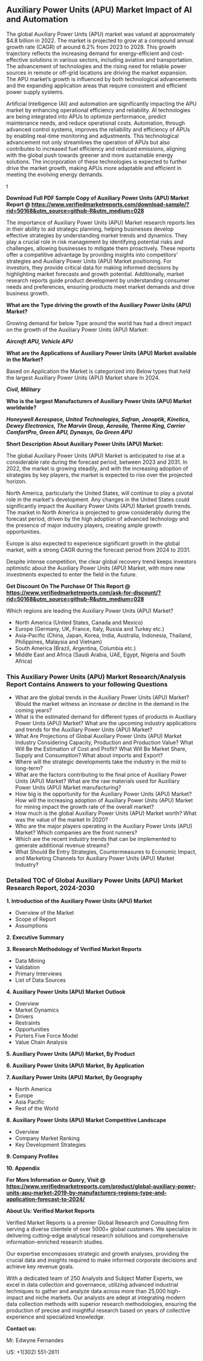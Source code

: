 <h2>Auxiliary Power Units (APU) Market Impact of AI and Automation</h2><p>The global Auxiliary Power Units (APU) market was valued at approximately $4.8 billion in 2022. The market is projected to grow at a compound annual growth rate (CAGR) of around 6.2% from 2023 to 2028. This growth trajectory reflects the increasing demand for energy-efficient and cost-effective solutions in various sectors, including aviation and transportation. The advancement of technologies and the rising need for reliable power sources in remote or off-grid locations are driving the market expansion. The APU market’s growth is influenced by both technological advancements and the expanding application areas that require consistent and efficient power supply systems.</p><p>Artificial Intelligence (AI) and automation are significantly impacting the APU market by enhancing operational efficiency and reliability. AI technologies are being integrated into APUs to optimize performance, predict maintenance needs, and reduce operational costs. Automation, through advanced control systems, improves the reliability and efficiency of APUs by enabling real-time monitoring and adjustments. This technological advancement not only streamlines the operation of APUs but also contributes to increased fuel efficiency and reduced emissions, aligning with the global push towards greener and more sustainable energy solutions. The incorporation of these technologies is expected to further drive the market growth, making APUs more adaptable and efficient in meeting the evolving energy demands.</p>t</p><p id="" class=""><strong>Download Full PDF Sample Copy of Auxiliary Power Units (APU) Market Report @ <a href="https://www.verifiedmarketreports.com/download-sample/?rid=50168&utm_source=github-R&utm_medium=028" target="_blank">https://www.verifiedmarketreports.com/download-sample/?rid=50168&utm_source=github-R&utm_medium=028</a></strong></p><p>The importance of&nbsp;Auxiliary Power Units (APU) Market research reports lies in their ability to aid strategic planning, helping businesses develop effective strategies by understanding market trends and dynamics. They play a crucial role in risk management by identifying potential risks and challenges, allowing businesses to mitigate them proactively. These reports offer a competitive advantage by providing insights into competitors' strategies and Auxiliary Power Units (APU) Market positioning. For investors, they provide critical data for making informed decisions by highlighting market forecasts and growth potential. Additionally, market research reports guide product development by understanding consumer needs and preferences, ensuring products meet market demands and drive business growth.</p><p><strong>What are the&nbsp;Type driving the growth of the Auxiliary Power Units (APU) Market?</strong></p><p id="" class="">Growing demand for below Type around the world has had a direct impact on the growth of the Auxiliary Power Units (APU) Market:</p><em><strong>Aircraft APU, Vehicle APU</strong></em></p><strong>What are the&nbsp;Applications&nbsp;of Auxiliary Power Units (APU) Market available in the Market?</strong></p><p id="" class="">Based on Application the Market is categorized into Below types that held the largest Auxiliary Power Units (APU) Market share In 2024.</p><em><strong>Civil, Military</strong></em></p><strong>Who is the largest Manufacturers of Auxiliary Power Units (APU) Market worldwide?</strong></p><p><em><strong>Honeywell Aerospace, United Technologies, Safran, Jenoptik, Kinetics, Dewey Electronics, The Marvin Group, Aerosila, Thermo King, Carrier ComfortPro, Green APU, Dynasys, Go Green APU</strong></em></p><p id="" class=""><strong>Short Description About Auxiliary Power Units (APU) Market:</strong></p><p>The global Auxiliary Power Units (APU) Market is anticipated to rise at a considerable rate during the forecast period, between 2023 and 2031. In 2022, the market is growing steadily, and with the increasing adoption of strategies by key players, the market is expected to rise over the projected horizon.</p><p>North America, particularly the United States, will continue to play a pivotal role in the market's development. Any changes in the United States could significantly impact the Auxiliary Power Units (APU) Market growth trends. The market in North America is projected to grow considerably during the forecast period, driven by the high adoption of advanced technology and the presence of major industry players, creating ample growth opportunities.</p><p>Europe is also expected to experience significant growth in the global market, with a strong CAGR during the forecast period from 2024 to 2031.</p><p>Despite intense competition, the clear global recovery trend keeps investors optimistic about the Auxiliary Power Units (APU) Market, with more new investments expected to enter the field in the future.</p><p id="" class=""><strong>Get Discount On The Purchase Of This Report @ <a href="https://www.verifiedmarketreports.com/ask-for-discount/?rid=50168&utm_source=github-R&utm_medium=028" target="_blank">https://www.verifiedmarketreports.com/ask-for-discount/?rid=50168&utm_source=github-R&utm_medium=028</a></strong></p>Which regions are leading the Auxiliary Power Units (APU) Market?</p><ul><li>North America (United States, Canada and Mexico)</li><li>Europe (Germany, UK, France, Italy, Russia and Turkey etc.)</li><li>Asia-Pacific (China, Japan, Korea, India, Australia, Indonesia, Thailand, Philippines, Malaysia and Vietnam)</li><li>South America (Brazil, Argentina, Columbia etc.)</li><li>Middle East and Africa (Saudi Arabia, UAE, Egypt, Nigeria and South Africa)</li></ul><h3 id="" class="">This Auxiliary Power Units (APU) Market Research/Analysis Report Contains Answers to your following Questions</h3><ul><li>What are the global trends in the Auxiliary Power Units (APU) Market? Would the market witness an increase or decline in the demand in the coming years?</li><li>What is the estimated demand for different types of products in Auxiliary Power Units (APU) Market? What are the upcoming industry applications and trends for the Auxiliary Power Units (APU) Market?</li><li>What Are Projections of Global Auxiliary Power Units (APU) Market Industry Considering Capacity, Production and Production Value? What Will Be the Estimation of Cost and Profit? What Will Be Market Share, Supply and Consumption? What about imports and Export?</li><li>Where will the strategic developments take the industry in the mid to long-term?</li><li>What are the factors contributing to the final price of Auxiliary Power Units (APU) Market? What are the raw materials used for Auxiliary Power Units (APU) Market manufacturing?</li><li>How big is the opportunity for the Auxiliary Power Units (APU) Market? How will the increasing adoption of Auxiliary Power Units (APU) Market for mining impact the growth rate of the overall market?</li><li>How much is the global Auxiliary Power Units (APU) Market worth? What was the value of the market In 2020?</li><li>Who are the major players operating in the Auxiliary Power Units (APU) Market? Which companies are the front runners?</li><li>Which are the recent industry trends that can be implemented to generate additional revenue streams?</li><li>What Should Be Entry Strategies, Countermeasures to Economic Impact, and Marketing Channels for Auxiliary Power Units (APU) Market Industry?</li></ul><h3 id="" class="">Detailed TOC of Global Auxiliary Power Units (APU) Market Research Report, 2024-2030</h3><p id="" class=""><strong>1. Introduction of the Auxiliary Power Units (APU) Market</strong></p><ul><li>Overview of the Market</li><li>Scope of Report</li><li>Assumptions</li></ul><p id="" class=""><strong>2. Executive Summary</strong></p><p id="" class=""><strong>3. Research Methodology of Verified Market Reports</strong></p><ul><li>Data Mining</li><li>Validation</li><li>Primary Interviews</li><li>List of Data Sources</li></ul><p id="" class=""><strong>4. Auxiliary Power Units (APU) Market Outlook</strong></p><ul><li>Overview</li><li>Market Dynamics</li><li>Drivers</li><li>Restraints</li><li>Opportunities</li><li>Porters Five Force Model</li><li>Value Chain Analysis</li></ul><p id="" class=""><strong>5. Auxiliary Power Units (APU) Market, By Product</strong></p><p id="" class=""><strong>6. Auxiliary Power Units (APU) Market, By Application</strong></p><p id="" class=""><strong>7. Auxiliary Power Units (APU) Market, By Geography</strong></p><ul><li>North America</li><li>Europe</li><li>Asia Pacific</li><li>Rest of the World</li></ul><p id="" class=""><strong>8. Auxiliary Power Units (APU) Market Competitive Landscape</strong></p><ul><li>Overview</li><li>Company Market Ranking</li><li>Key Development Strategies</li></ul><p id="" class=""><strong>9. Company Profiles</strong></p><p id="" class=""><strong>10. Appendix</strong></p><p id="" class=""><strong>For More Information or Query, Visit @ <a href="https://www.verifiedmarketreports.com/product/global-auxiliary-power-units-apu-market-2019-by-manufacturers-regions-type-and-application-forecast-to-2024/" target="_blank">https://www.verifiedmarketreports.com/product/global-auxiliary-power-units-apu-market-2019-by-manufacturers-regions-type-and-application-forecast-to-2024/</a></strong></p><p id="" class=""><strong>About Us: Verified Market Reports</strong></p><p id="" class="">Verified Market Reports is a premier Global Research and Consulting firm serving a diverse clientele of over 5000+ global customers. We specialize in delivering cutting-edge analytical research solutions and comprehensive information-enriched research studies.</p><p id="" class="">Our expertise encompasses strategic and growth analyses, providing the crucial data and insights required to make informed corporate decisions and achieve key revenue goals.</p><p id="" class="">With a dedicated team of 250 Analysts and Subject Matter Experts, we excel in data collection and governance, utilizing advanced industrial techniques to gather and analyze data across more than 25,000 high-impact and niche markets. Our analysts are adept at integrating modern data collection methods with superior research methodologies, ensuring the production of precise and insightful research based on years of collective experience and specialized knowledge.</p><p id="" class=""><strong>Contact us:</strong></p><p id="" class="">Mr. Edwyne Fernandes</p><p id="" class="">US: +1(302) 551-2611</p>